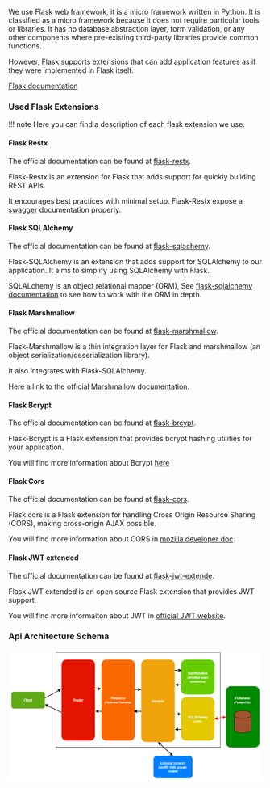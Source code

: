 We use Flask web framework, it is a micro framework written in Python. It is classified as a micro framework because it does not require particular tools or libraries. It has no database abstraction layer, form validation, or any other components where pre-existing third-party libraries provide common functions.

However, Flask supports extensions that can add application features as if they were implemented in Flask itself.

[Flask documentation](https://flask.palletsprojects.com/en/1.1.x/)

### Used Flask Extensions

!!! note
    Here you can find a description of each flask extension we use.

#### Flask Restx

The official documentation can be found at [flask-restx](https://flask-restx.readthedocs.io/en/latest/).

Flask-Restx is an extension for Flask that adds support for quickly building REST APIs.

It encourages best practices with minimal setup. Flask-Restx expose a [swagger](https://swagger.io/) documentation properly.


#### Flask SQLAlchemy

The official documentation can be found at [flask-sqlachemy](https://flask-sqlalchemy.palletsprojects.com/en/2.x/).

Flask-SQLAlchemy is an extension that adds support for SQLAlchemy to our application. It aims to simplify using SQLAlchemy with Flask.

SQLALchemy is an object relational mapper (ORM), See [flask-sqlalchemy documentation](https://docs.sqlalchemy.org/en/latest/) to see how to work with the ORM in depth.


#### Flask Marshmallow

The official documentation can be found at [flask-marshmallow](https://flask-marshmallow.readthedocs.io/en/latest/).

Flask-Marshmallow is a thin integration layer for Flask and marshmallow (an object serialization/deserialization library).

It also integrates with Flask-SQLAlchemy.

Here a link to the official [Marshmallow documentation](https://marshmallow.readthedocs.io/en/latest/).

#### Flask Bcrypt

The official documentation can be found at [flask-brcypt](https://flask-bcrypt.readthedocs.io/en/latest/).

Flask-Bcrypt is a Flask extension that provides bcrypt hashing utilities for your application.

You will find more information about Bcrypt [here](https://en.wikipedia.org/wiki/Bcrypt)


#### Flask Cors

The official documentation can be found at [flask-cors](https://flask-cors.readthedocs.io/en/latest/).

Flask cors is a Flask extension for handling Cross Origin Resource Sharing (CORS), making cross-origin AJAX possible.

You will find more information about CORS in [mozilla developer doc](https://developer.mozilla.org/en-US/docs/Web/HTTP/CORS).

#### Flask JWT extended

The official documentation can be found at [flask-jwt-extende](https://flask-jwt-extended.readthedocs.io/en/stable/).

Flask JWT extended is an open source Flask extension that provides JWT support.

You will find more informaiton about JWT in [official JWT website](https://jwt.io/).


### Api Architecture Schema

![Api Architecture](../../assets/images/api_architecture.png)